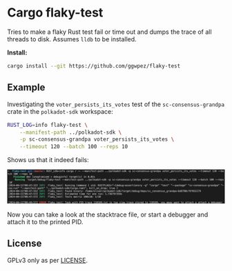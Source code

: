 # Cargo flaky-test

Tries to make a flaky Rust test fail or time out and dumps the trace of all threads to disk. Assumes `lldb` to be installed.

**Install:**

```sh
cargo install --git https://github.com/ggwpez/flaky-test
```

## Example

Investigating the `voter_persists_its_votes` test of the `sc-consensus-grandpa` crate in the `polkadot-sdk` workspace:

```sh
RUST_LOG=info flaky-test \
	--manifest-path ../polkadot-sdk \
	-p sc-consensus-grandpa voter_persists_its_votes \
	--timeout 120 --batch 100 --reps 10
```

Shows us that it indeed fails:

![Example](./.assets/example.png)

Now you can take a look at the stacktrace file, or start a debugger and attach it to the printed PID.

## License

GPLv3 only as per [LICENSE](./LICENSE).
